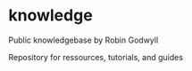 # knowledge
Public knowledgebase by Robin Godwyll

Repository for ressources, tutorials, and guides 

